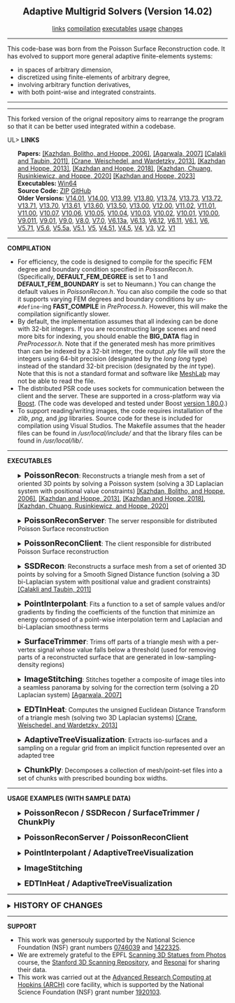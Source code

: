 <center><h2>Adaptive Multigrid Solvers (Version 14.02)</h2></center>
<center>
<a href="#LINKS">links</a>
<a href="#COMPILATION">compilation</a>
<a href="#EXECUTABLES">executables</a>
<a href="#USAGE">usage</a>
<a href="#CHANGES">changes</a>
</center>
<hr>
This code-base was born from the Poisson Surface Reconstruction code. It has evolved to support more general adaptive finite-elements systems:
<UL>
<LI> in spaces of arbitrary dimension,
<LI> discretized using finite-elements of arbitrary degree,
<LI> involving arbitrary function derivatives,
<LI> with both point-wise and integrated constraints.
</UL>
<hr>

<hr>
This forked version of the orignal repository aims to rearrange the program so that it can be better used integrated within a codebase.
<UL>
</UL>UL>
</hr>
<a name="LINKS"><b>LINKS</b></a><br>
<ul>
<b>Papers:</b>
<a href="https://www.cs.jhu.edu/~misha/MyPapers/SGP06.pdf">[Kazhdan, Bolitho, and Hoppe, 2006]</a>,
<a href="https://www.agarwala.org/efficient_gdc/">[Agarwala, 2007]</A>
<a href="https://mesh.brown.edu/ssd/paper.html">[Calakli and Taubin, 2011]</a>,
<A HREF="https://www.cs.cmu.edu/~kmcrane/Projects/HeatMethod/">[Crane, Weischedel, and Wardetzky, 2013]</a>,
<a href="https://www.cs.jhu.edu/~misha/MyPapers/ToG13.pdf">[Kazhdan and Hoppe, 2013]</a>,
<a href="https://www.cs.jhu.edu/~misha/MyPapers/CGF18.pdf">[Kazhdan and Hoppe, 2018]</a>,
<a href="https://www.cs.jhu.edu/~misha/MyPapers/SGP20.pdf">[Kazhdan, Chuang, Rusinkiewicz, and Hoppe, 2020]</a>
<a href="https://www.cs.jhu.edu/~misha/MyPapers/CGF23.pdf">[Kazhdan and Hoppe, 2023]</a>
<br>
<b>Executables: </b>
<a href="https://www.cs.jhu.edu/~misha/Code/PoissonRecon/Version14.02/AdaptiveSolvers.x64.zip">Win64</a><br>
<b>Source Code:</b>
<a href="https://www.cs.jhu.edu/~misha/Code/PoissonRecon/Version14.02/AdaptiveSolvers.zip">ZIP</a> <a href="https://github.com/mkazhdan/PoissonRecon">GitHub</a><br>
<b>Older Versions:</b>
<a href="https://www.cs.jhu.edu/~misha/Code/PoissonRecon/Version14.01/">V14.01</a>,
<a href="https://www.cs.jhu.edu/~misha/Code/PoissonRecon/Version14.00/">V14.00</a>,
<a href="https://www.cs.jhu.edu/~misha/Code/PoissonRecon/Version13.99/">V13.99</a>,
<a href="https://www.cs.jhu.edu/~misha/Code/PoissonRecon/Version13.80/">V13.80</a>,
<a href="https://www.cs.jhu.edu/~misha/Code/PoissonRecon/Version13.74/">V13.74</a>,
<a href="https://www.cs.jhu.edu/~misha/Code/PoissonRecon/Version13.73/">V13.73</a>,
<a href="https://www.cs.jhu.edu/~misha/Code/PoissonRecon/Version13.72/">V13.72</a>,
<a href="https://www.cs.jhu.edu/~misha/Code/PoissonRecon/Version13.71/">V13.71</a>,
<a href="https://www.cs.jhu.edu/~misha/Code/PoissonRecon/Version13.70/">V13.70</a>,
<a href="https://www.cs.jhu.edu/~misha/Code/PoissonRecon/Version13.61/">V13.61</a>,
<a href="https://www.cs.jhu.edu/~misha/Code/PoissonRecon/Version13.60/">V13.60</a>,
<a href="https://www.cs.jhu.edu/~misha/Code/PoissonRecon/Version13.50/">V13.50</a>,
<a href="https://www.cs.jhu.edu/~misha/Code/PoissonRecon/Version13.00/">V13.00</a>,
<a href="https://www.cs.jhu.edu/~misha/Code/PoissonRecon/Version12.00/">V12.00</a>,
<a href="https://www.cs.jhu.edu/~misha/Code/PoissonRecon/Version11.02/">V11.02</a>,
<a href="https://www.cs.jhu.edu/~misha/Code/PoissonRecon/Version11.01/">V11.01</a>,
<a href="https://www.cs.jhu.edu/~misha/Code/PoissonRecon/Version11.00/">V11.00</a>,
<a href="https://www.cs.jhu.edu/~misha/Code/PoissonRecon/Version10.07/">V10.07</a>,
<a href="https://www.cs.jhu.edu/~misha/Code/PoissonRecon/Version10.06/">V10.06</a>,
<a href="https://www.cs.jhu.edu/~misha/Code/PoissonRecon/Version10.05/">V10.05</a>,
<a href="https://www.cs.jhu.edu/~misha/Code/PoissonRecon/Version10.04/">V10.04</a>,
<a href="https://www.cs.jhu.edu/~misha/Code/PoissonRecon/Version10.03/">V10.03</a>,
<a href="https://www.cs.jhu.edu/~misha/Code/PoissonRecon/Version10.02/">V10.02</a>,
<a href="https://www.cs.jhu.edu/~misha/Code/PoissonRecon/Version10.01/">V10.01</a>,
<a href="https://www.cs.jhu.edu/~misha/Code/PoissonRecon/Version10.00/">V10.00</a>,
<a href="https://www.cs.jhu.edu/~misha/Code/PoissonRecon/Version9.011/">V9.011</a>,
<a href="https://www.cs.jhu.edu/~misha/Code/PoissonRecon/Version9.01/">V9.01</a>,
<a href="https://www.cs.jhu.edu/~misha/Code/PoissonRecon/Version9.0/">V9.0</a>,
<a href="https://www.cs.jhu.edu/~misha/Code/PoissonRecon/Version8.0/">V8.0</a>,
<a href="https://www.cs.jhu.edu/~misha/Code/PoissonRecon/Version7.0/">V7.0</a>,
<a href="https://www.cs.jhu.edu/~misha/Code/PoissonRecon/Version6.13a/">V6.13a</a>,
<a href="https://www.cs.jhu.edu/~misha/Code/PoissonRecon/Version6.13/">V6.13</a>,
<a href="https://www.cs.jhu.edu/~misha/Code/PoissonRecon/Version6.12/">V6.12</a>,
<a href="https://www.cs.jhu.edu/~misha/Code/PoissonRecon/Version6.11/">V6.11</a>,
<a href="https://www.cs.jhu.edu/~misha/Code/PoissonRecon/Version6.1/">V6.1</a>,
<a href="https://www.cs.jhu.edu/~misha/Code/PoissonRecon/Version6/">V6</a>,
<a href="https://www.cs.jhu.edu/~misha/Code/PoissonRecon/Version5.71/">V5.71</a>,
<a href="https://www.cs.jhu.edu/~misha/Code/PoissonRecon/Version5.6/">V5.6</a>,
<a href="https://www.cs.jhu.edu/~misha/Code/PoissonRecon/Version5.5a/">V5.5a</a>,
<a href="https://www.cs.jhu.edu/~misha/Code/PoissonRecon/Version5.1/">V5.1</a>,
<a href="https://www.cs.jhu.edu/~misha/Code/PoissonRecon/Version5/">V5</a>,
<a href="https://www.cs.jhu.edu/~misha/Code/PoissonRecon/Version4.51/">V4.51</a>,
<a href="https://www.cs.jhu.edu/~misha/Code/PoissonRecon/Version4.5/">V4.5</a>,
<a href="https://www.cs.jhu.edu/~misha/Code/PoissonRecon/Version4/">V4</a>,
<a href="https://www.cs.jhu.edu/~misha/Code/PoissonRecon/Version3/">V3</a>,
<a href="https://www.cs.jhu.edu/~misha/Code/PoissonRecon/Version2/">V2</a>,
<a href="https://www.cs.jhu.edu/~misha/Code/PoissonRecon/Version1/">V1</a>
</ul>

<hr>
<a name="COMPILATION"><b>COMPILATION</b></a><br>
<ul>
<LI> For efficiency, the code is designed to compile for the specific FEM degree and boundary condition specified in <I>PoissonRecon.h</I>. (Specifically, <B>DEFAULT_FEM_DEGREE</B> is set to 1 and <B>DEFAULT_FEM_BOUNDARY</B> is set to Neumann.) You can change the default values in <I>PoissonRecon.h</I>. You can also compile the code so that it supports varying FEM degrees and boundary conditions by un-<CODE>#define</CODE>-ing <B>FAST_COMPILE</B> in <I>PreProcess.h</I>. However, this will make the compilation significantly slower.
<LI> By default, the implementation assumes that all indexing can be done with 32-bit integers. If you are reconstructing large scenes and need more bits for indexing, you should enable the <B>BIG_DATA</B> flag in <I>PreProcessor.h</I>. Note that if the generated mesh has more primitives than can be indexed by a 32-bit integer, the output <i>.ply</i> file will store the integers using 64-bit precision (designated by the <i>long long</i> type) instead of the standard 32-bit precision (designated by the <i>int</i> type). Note that this is not a standard format and software like <A HREF="https://www.meshlab.net/">MeshLab</A> may not be able to read the file.
<LI> The distributed PSR code uses sockets for communication between the client and the server. These are supported in a cross-platform way via <A HREF="https://www.boost.org">Boost</A>. (The code was developed and tested under Boost <A HREF="https://www.boost.org/users/history/version_1_80_0.html">version 1.80.0</A>.)<br>
<LI> To support reading/writing images, the code requires installation of the <i>zlib</i>, <i>png</i>, and <i>jpg</i> libraries. Source code for these is included for compilation using Visual Studios. The Makefile assumes that the header files can be found in <i>/usr/local/include/</i> and that the library files can be found in <i>/usr/local/lib/</i>.
</UL>
</ul>
<hr>
<a name="EXECUTABLES"><b>EXECUTABLES</b></a><br>


<ul>
<dl>
<DETAILS>
<SUMMARY>
<font size="+1"><b>PoissonRecon</b></font>:
Reconstructs a triangle mesh from a set of oriented 3D points by solving a Poisson system (solving a 3D Laplacian system with positional value constraints) <a href="https://www.cs.jhu.edu/~misha/MyPapers/SGP06.pdf">[Kazhdan, Bolitho, and Hoppe, 2006]</a>,
<a href="https://www.cs.jhu.edu/~misha/MyPapers/ToG13.pdf">[Kazhdan and Hoppe, 2013]</a>,
<a href="https://www.cs.jhu.edu/~misha/MyPapers/CGF18.pdf">[Kazhdan and Hoppe, 2018]</a>,
<a href="https://www.cs.jhu.edu/~misha/MyPapers/SGP20.pdf">[Kazhdan, Chuang, Rusinkiewicz, and Hoppe, 2020]</a>
</SUMMARY>
<dt><b>--in</b> &lt;<i>input points</i>&gt;
</dt><dd> This string is the name of the file from which the point set will be read.<br>
If the file extension is <i>.ply</i>, the file should be in
<a href="https://www.cc.gatech.edu/projects/large_models/ply.html">PLY</a> format, giving the list of oriented
vertices with the x-, y-, and z-coordinates of the positions encoded by the properties <i>x</i>, <i>y</i>, and
<i>z</i> and the x-, y-, and z-coordinates of the normals encoded by the properties <i>nx</i>, <i>ny</i>, and
<i>nz</i> .<br>
If the file extension is <i>.bnpts</i>, the file should be a binary file, consisting of blocks of 6 32-bit
floats: x-, y-, and z-coordinates of the point's position, followed by the x-, y-, and z-coordinates
of the point's normal. (No information about the number of oriented point samples should be specified.)<br>
Otherwise, the file should be an ascii file with groups of 6,
white space delimited, numbers: x-, y-, and z-coordinates of the point's position, followed
by the x-, y- and z-coordinates of the point's normal. (No information about the number of oriented point samples should be specified.)<br> 
</dd>

<dt>[<b>--envelope</b> &lt;<i>constraint envelope</i>&gt;]
</dt><dd> This string is the name of the file from which the constraint envelope will be read.<br>
The file should be a water-tight triangle mesh in
<a href="https://www.cc.gatech.edu/projects/large_models/ply.html">PLY</a> format, oriented so that the normals are pointing
in the direction that should be outside of the reconstructed surface.<br>

</dd><dt>[<b>--out</b> &lt;<i>output triangle mesh</i>&gt;]
</dt><dd> This string is the name of the file to which the triangle mesh will be written. 
The file is written in <a href="https://www.cc.gatech.edu/projects/large_models/ply.html">PLY</a> format.

</dd><dt>[<b>--tree</b> &lt;<i>output octree and coefficients</i>&gt;]
</dt><dd> This string is the name of the file to which the the octree and solution coefficients are to be written.

</dd><dt>[<b>--grid</b> &lt;<i>output grid</i>&gt;]
</dt><dd> This string is the name of the file to which the sampled implicit function will be written.
The file is written out in binary, with the first 4 bytes corresponding to the (integer) sampling resolution, 2^<i>d</i>,
and the next 4 x 2^<i>d</i> x 2^<i>d</i> x ... bytes corresponding to the (single precision) floating point values
of the implicit function.

</dd><dt>[<b>--degree</b> &lt;<i>B-spline degree</i>&gt;]
</dt><dd> This integer specifies the degree of the B-spline that is to be used to define the finite elements system.
Larger degrees support higher order approximations, but come at the cost of denser system matrices (incurring a cost in both space and time).<br>
The default value for this parameter is 1.

</dd><dt>[<b>--bType</b> &lt;<i>boundary type</i>&gt;]
</dt><dd> This integer specifies the boundary type for the finite elements. Valid values are:
<ul>
<li> <b>1</b>: Free boundary constraints
</li><li> <b>2</b>: Dirichlet boundary constraints
</li><li> <b>3</b>: Neumann boundary constraints
</li></ul>
The default value for this parameter is 3 (Neumann).

</dd><dt>[<b>--depth</b> &lt;<i>reconstruction depth</i>&gt;]
</dt><dd> This integer is the maximum depth of the tree that will be used for surface reconstruction.
Running at depth <i>d</i> corresponds to solving on a grid whose resolution is no larger than
2^<i>d</i> x 2^<i>d</i> x ... Note that since the reconstructor adapts the octree to the
sampling density, the specified reconstruction depth is only an upper bound.<br>
The default value for this parameter is 8.

</dd><dt>[<b>--width</b> &lt;<i>finest cell width</i>&gt;]
</dt><dd> This floating point value specifies the target width of the finest level octree cells.<br>
This parameter is ignored if the <B>--depth</B> is also specified.

</dd><dt>[<b>--scale</b> &lt;<i>scale factor</i>&gt;]
</dt><dd> This floating point value specifies the ratio between the diameter of the cube used for reconstruction
and the diameter of the samples' bounding cube.<br>
The default value is 1.1.

</dd><dt>[<b>--samplesPerNode</b> &lt;<i>minimum number of samples</i>&gt;]
</dt><dd> This floating point value specifies the minimum number of sample points that should fall within an
octree node as the octree construction is adapted to sampling density. For noise-free samples, small values
in the range [1.0 - 5.0] can be used. For more noisy samples, larger values in the range [15.0 - 20.0] may
be needed to provide a smoother, noise-reduced, reconstruction.<br>
The default value is 1.5.

</dd><dt>[<b>--pointWeight</b> &lt;<i>interpolation weight</i>&gt;]
</dt><dd> This floating point value specifies the importance that interpolation of the point samples
is given in the formulation of the screened Poisson equation.<br>
The results of the original (unscreened) Poisson Reconstruction can be obtained by setting this value to 0.<br>
The default value for this parameter is twice the B-spline degree.

</dd><dt>[<b>--iters</b> &lt;<i>Gauss-Seidel iterations per level</i>&gt;]
</dt><dd> This integer value specifies the number of Gauss-Seidel relaxations to be performed at each level of the octree hierarchy.<br>
The default value for this parameter is 8.

</dd><dt>[<b>--density</b>]
</dt><dd> Enabling this flag tells the reconstructor to output the estimated depth values of the iso-surface vertices.

</dd><dt>[<b>--normals</b>]
</dt><dd> Enabling this flag tells the reconstructor to output vertex normals, computed from the gradients of the implicit function.

</dd><dt>[<b>--colors</b>]
</dt><dd> If the input points are in ASCII/binary format and contain color values, this flag lets the reconstruction code know that (1) each sample is represented by nine floating point values instead of the expected six, and that (2) color values should be output with the vertices of the reconstructed surface. (For input samples in the .ply format, the presence of color information, as well as any other additional per-sample data, is automatically determined from the file header.)

</dd><dt>[<b>--data</b> &lt;<i>pull factor</i>&gt;]
</dt><dd> If the input points have additional data (e.g. color) that is to be sampled at the output vertices, this floating point value specifies the relative importance
of finer data over lower data in performing the extrapolation.<BR>
The default value for this parameter is 32.

</dd><dt>[<b>--confidence</b> &lt;<i>normal confidence exponent</i>&gt;]
</dt><dd> This floating point value specifies the exponent to be applied to a point's confidence to adjust its weight. (A point's confidence is defined by the magnitude of its normal.)<BR>
The default value for this parameter is 0.

</dd><dt>[<b>--confidenceBias</b> &lt;<i>normal confidence bias exponent</i>&gt;]
</dt><dd> This floating point value specifies the exponent to be applied to a point's confidence to bias the resolution at which the sample contributes to the linear system. (Points with lower confidence are biased to contribute at coarser resolutions.)<BR>
The default value for this parameter is 0.

</dd><dt>[<b>--primalGrid</b>]
</dt><dd> Enabling this flag when outputing to a grid file has the reconstructor sample the implicit function at the corners of the grid, rather than the centers of the cells.

</dd><dt>[<b>--linearFit</b>]
</dt><dd> Enabling this flag has the reconstructor use linear interpolation to estimate the positions of iso-vertices.

</dd><dt>[<b>--polygonMesh</b>]
</dt><dd> Enabling this flag tells the reconstructor to output a polygon mesh (rather than triangulating the results of Marching Cubes).

</dd><dt>[<b>--tempDir</b> &lt;<i>temporary output directory</i>&gt;]
</dt><dd> This string is the name of the directory to which temporary files will be written.

</dd><dt>[<b>--threads</b> &lt;<i>number of processing threads</i>&gt;]
</dt><dd> This integer specifies the number of threads across which the algorithm should be parallelized.<br>
The default value for this parameter is equal to the numer of (virtual) processors on the executing  machine.

</dd><dt>[<b>--maxMemory</b> &lt;<i>maximum memory usage (in GB)</i>&gt;]
</dt><dd> If positive, this integer value specifies the peak memory utilization for running the reconstruction code (forcing the execution to terminate if the limit is exceeded).

</dd><dt>[<b>--performance</b>]
</dt><dd> Enabling this flag provides running time and peak memory usage at the end of the execution.

</dd><dt>[<b>--verbose</b>]
</dt><dd> Enabling this flag provides a more verbose description of the running times and memory usages of individual components of the surface reconstructor.

</dd>
</DETAILS>
</dl>
</ul>



<ul>
<dl>
<DETAILS>
<SUMMARY>
<font size="+1"><b>PoissonReconServer</b></font>:
The server responsible for distributed Poisson Surface reconstruction
<!--
<a href="https://www.cs.jhu.edu/~misha/MyPapers/SGP06.pdf">[Kazhdan, Bolitho, and Hoppe, 2006]</a>,
<a href="https://www.cs.jhu.edu/~misha/MyPapers/ToG13.pdf">[Kazhdan and Hoppe, 2013]</a>,
<a href="https://www.cs.jhu.edu/~misha/MyPapers/CGF18.pdf">[Kazhdan and Hoppe, 2018]</a>,
<a href="https://www.cs.jhu.edu/~misha/MyPapers/SGP20.pdf">[Kazhdan, Chuang, Rusinkiewicz, and Hoppe, 2020]</a>
-->
</SUMMARY>
<dt><b>--in</b> &lt;<i>input points</i>&gt;</dt>
<dd> This string is the name of the file from which the point set will be read.<br>
The file is assumed to be in <B>binary</B> <a href="https://www.cc.gatech.edu/projects/large_models/ply.html">PLY</a> format, giving the list of oriented
vertices with the x-, y-, and z-coordinates of the positions encoded by the properties <i>x</i>, <i>y</i>, and
<i>z</i> and the x-, y-, and z-coordinates of the normals encoded by the properties <i>nx</i>, <i>ny</i>, and
<i>nz</i>. (If additional properties, e.g. color, are provided per sample, these will be interpolated in the reconstruction.)<br>
</dd>

<dt><b>--tempDir</b> &lt;<i>networked temporary output directory</i>&gt;</dt>
<dd> This string is the name of the directory to which temporary files will be written.<br>
The specified (networked) path is assumed to accessible to the server and all clients.
</dd>

<dt><b>--out</b> &lt;<i>output polygon mesh</i>&gt;</dt>
<dd> This string is the name of the file to which the polygon mesh will be written.<BR>
The file is written in <a href="https://www.cc.gatech.edu/projects/large_models/ply.html">PLY</a> format.
</dd>

<dt><b>--count</b> &lt;<i>client count</i>&gt;</dt>
<dd> This integer values specifies the number of clients that will be connecting to the server to peform the partitioning.
</dd>

<dt>[<b>--port</b> &lt;<i>listening port</i>&gt;]</dt>
<dd> This optional integer specifies the port at which the server should listen for client requests.<BR>
If no port is specified, the server will ask the system to provide one.<BR>
Regardless of verbosity value, the server will print out the address and port to the command line.
</dd>

<dt>[<b>--depth</b> &lt;<i>reconstruction depth</i>&gt;=8]
</dt><dd> This integer is the maximum depth of the tree that will be used for surface reconstruction.
Running at depth <i>d</i> corresponds to solving on a grid whose resolution is no larger than
2^<i>d</i> x 2^<i>d</i> x ... Note that since the reconstructor adapts the octree to the
sampling density, the specified reconstruction depth is only an upper bound.<br>
</dd>

<dt>[<b>--pDepth</b> &lt;<i>partition/server depth</i>&gt;=5]
</dt><dd> This integer is the depth of the tree at which the server performs the reconstruction and is also the depth at which the partitioning of the points happens. Running at a partition/server depth <i>d</i> corresponds to having the server solve over a grid whose resolution is 2^<i>d</i> x 2^<i>d</i> x ... and partitions the point set into 2^<i>d</i> slabs.<BR>
</dd>

<dt>[<b>--width</b> &lt;<i>finest cell width</i>&gt;]
</dt><dd> This floating point value specifies the target width of the finest level octree cells.<br>
This parameter is ignored if the <B>--depth</B> flag is also specified.
</dd>

<dt>[<b>--degree</b> &lt;<i>B-spline degree</i>&gt;=1]
</dt><dd> This integer specifies the degree of the B-spline that is to be used to define the finite elements system.
Larger degrees support higher order approximations, but come at the cost of denser system matrices (incurring a cost in both space and time).<br>
This option is only available if the code is compiled without the <B>FAST_COMPILE</B> flag <code>#define</code>-ed.
</dd>

<dt>[<b>--bType</b> &lt;<i>boundary type</i>&gt;=3]
</dt><dd> This integer specifies the boundary type for the finite elements. Valid values are:
<ul>
<li> <b>1</b>: Free boundary constraints
</li><li> <b>2</b>: Dirichlet boundary constraints
</li><li> <b>3</b>: Neumann boundary constraints
</li></ul>
This option is only available if the code is compiled without the <B>FAST_COMPILE</B> flag <code>#define</code>-ed.
</dd>

<dt>[<b>--scale</b> &lt;<i>scale factor</i>&gt;=1.1]
</dt><dd> This floating point value specifies the ratio between the diameter of the cube used for reconstruction
and the diameter of the samples' bounding cube.<br>
</dd>

<dt>[<b>--samplesPerNode</b> &lt;<i>minimum number of samples</i>&gt;=1.5]
</dt><dd> This floating point value specifies the minimum number of sample points that should fall within an
octree node as the octree construction is adapted to sampling density. For noise-free samples, small values
in the range [1.0 - 5.0] can be used. For more noisy samples, larger values in the range [15.0 - 20.0] may
be needed to provide a smoother, noise-reduced, reconstruction.<br>
</dd>

<dt>[<b>--pointWeight</b> &lt;<i>interpolation weight</i>&gt;=2*&lt;<i>B-spline degree</i>&gt;]
</dt><dd> This floating point value specifies the importance that interpolation of the point samples
is given in the formulation of the screened Poisson equation.<br>
The results of the original (unscreened) Poisson Reconstruction can be obtained by setting this value to 0.<br>
</dd>

<dt>[<b>--iters</b> &lt;<i>Gauss-Seidel iterations per level</i>&gt;=8]
</dt><dd> This integer value specifies the number of Gauss-Seidel relaxations to be performed at each level of the octree hierarchy.<br>
</dd>

<dt>[<b>--density</b>]
</dt><dd> Enabling this flag tells the reconstructor to output the estimated depth values of the iso-surface vertices.
</dd>

<dt>[<b>--data</b> &lt;<i>pull factor</i>&gt;=32]
</dt><dd> If the input points have additional data (e.g. color) that is to be sampled at the output vertices, this floating point value specifies the relative importance
of finer data over lower data in performing the extrapolation.<BR>
</dd>

<dt>[<b>--confidence</b> &lt;<i>normal confidence exponent</i>&gt;=0]
</dt><dd> This floating point value specifies the exponent to be applied to a point's confidence to adjust its weight. (A point's confidence is defined by the magnitude of its normal.)<BR>
</dd>

<dt>[<b>--confidenceBias</b> &lt;<i>normal confidence bias exponent</i>&gt;=0]
</dt><dd> This floating point value specifies the exponent to be applied to a point's confidence to bias the resolution at which the sample contributes to the linear system. (Points with lower confidence are biased to contribute at coarser resolutions.)<BR>
</dd>

<dt>[<b>--verbose</b> &lt;<i>verbosity</i>&gt;=0]
</dt><dd> This integer value specifies the level of verbosity of output provided by the client and server, with "0" corresponding to no output and "4" giving the most.<BR>
</dd>

<dt>[<b>--linearFit</b>]
</dt><dd> Enabling this flag has the reconstructor use linear interpolation to estimate the positions of iso-vertices.
</dd>

<dt>[<b>--threads</b> &lt;<i>number of processing threads</i>&gt;={number of (virtual) processors on the executing machine}]
</dt><dd> This integer specifies the number of threads across which the algorithm should be parallelized.
</dd>

<dt>[<b>--maxMemory</b> &lt;<i>maximum memory usage (in GB)</i>&gt;]
</dt><dd> If positive, this integer value specifies the peak memory utilization for running the reconstruction code (forcing the execution to terminate if the limit is exceeded).<BR>
The default value for this parameter is 0.
</dd>

</dd><dt>[<b>--performance</b>]
</dt><dd> Enabling this flag provides running time and peak memory usage at the end of the execution.
</dd>

</dd><dt>[<b>--noFuse</b>]
</dt><dd> Enabling this flag keeps the server from fusing shared vertices across slabs. (The reconstructions from the different clients will still be merged into a single .ply file.)
</dd>

</DETAILS>
</dl>
</ul>

<ul>
<dl>
<DETAILS>
<SUMMARY>
<font size="+1"><b>PoissonReconClient</b></font>:
The client responsible for distributed Poisson Surface reconstruction
<!--
<a href="https://www.cs.jhu.edu/~misha/MyPapers/SGP06.pdf">[Kazhdan, Bolitho, and Hoppe, 2006]</a>,
<a href="https://www.cs.jhu.edu/~misha/MyPapers/ToG13.pdf">[Kazhdan and Hoppe, 2013]</a>,
<a href="https://www.cs.jhu.edu/~misha/MyPapers/CGF18.pdf">[Kazhdan and Hoppe, 2018]</a>,
<a href="https://www.cs.jhu.edu/~misha/MyPapers/SGP20.pdf">[Kazhdan, Chuang, Rusinkiewicz, and Hoppe, 2020]</a>
-->
</SUMMARY>
<dt><b>--port</b> &lt;<i>server port</i>&gt;</dt>
<dd> This integer specifies the port at which to connect to the server.
</dd>

<dt>[<b>--address</b> &lt;<i>server address</i>&gt;="127.0.0.1"]</dt>
<dd> This optional string specifies the IPv4 address of the server.<br>
</dd>

<dt>[<b>--multi</b> &lt;<i>sub-client multiplicity</i>&gt;=1]</dt>
<dd> This optional integer specifies the number of sub-clients the client should be running serially.
</dd>

<dt>[<b>--threads</b> &lt;<i>number of processing threads</i>&gt;={number of (virtual) processors on the executing machine}]
</dt><dd> This integer specifies the number of threads across which the algorithm should be parallelized.<br>
The default value for this parameter is equal to the numer of (virtual) processors on the executing  machine.
</dd>

<dt>[<b>--maxMemory</b> &lt;<i>maximum memory usage (in GB)</i>&gt;=0]
</dt><dd> If positive, this integer value specifies the peak memory utilization for running the reconstruction code (forcing the execution to terminate if the limit is exceeded).
</dd>

</dd><dt>[<b>--pause</b>]
</dt><dd> Enabling this flag has the client wait for the user to enter [ENTER] before closing the process. (Useful if the client is opened in a temporary window, you are running the client with verbose output, and want to see the output.)
</dd>

</DETAILS>
</dl>
</ul>




<ul>
<dl>
<DETAILS>
<SUMMARY>
<font size="+1"><b>SSDRecon</b></font>:
Reconstructs a surface mesh from a set of oriented 3D points by solving for a Smooth Signed Distance function (solving a 3D bi-Laplacian system with positional value and gradient constraints) <a href="https://mesh.brown.edu/ssd/paper.html">[Calakli and Taubin, 2011]</a>
</SUMMARY>
<dt><b>--in</b> &lt;<i>input points</i>&gt;
</dt><dd> This string is the name of the file from which the point set will be read.<br>
If the file extension is <i>.ply</i>, the file should be in
<a href="https://www.cc.gatech.edu/projects/large_models/ply.html">PLY</a> format, giving the list of oriented
vertices with the x-, y-, and z-coordinates of the positions encoded by the properties <i>x</i>, <i>y</i>, and
<i>z</i> and the x-, y-, and z-coordinates of the normals encoded by the properties <i>nx</i>, <i>ny</i>, and
<i>nz</i> .<br>
If the file extension is <i>.bnpts</i>, the file should be a binary file, consisting of blocks of 6 32-bit
floats: x-, y-, and z-coordinates of the point's position, followed by the x-, y-, and z-coordinates
of the point's normal. (No information about the number of oriented point samples should be specified.)<br>
Otherwise, the file should be an ascii file with groups of 6,
white space delimited, numbers: x-, y-, and z-coordinates of the point's position, followed
by the x-, y- and z-coordinates of the point's normal. (No information about the number of oriented point samples should be specified.)<br> 

</dd><dt>[<b>--out</b> &lt;<i>output triangle mesh</i>&gt;]
</dt><dd> This string is the name of the file to which the triangle mesh will be written. 
The file is written in <a href="https://www.cc.gatech.edu/projects/large_models/ply.html">PLY</a> format.

</dd><dt>[<b>--tree</b> &lt;<i>output octree and coefficients</i>&gt;]
</dt><dd> This string is the name of the file to which the the octree and solution coefficients are to be written.

</dd><dt>[<b>--grid</b> &lt;<i>output grid</i>&gt;]
</dt><dd> This string is the name of the file to which the sampled implicit function will be written.
The file is wrtten out in binary, with the first 4 bytes corresponding to the (integer) sampling resolution, 2^<i>d</i>,
and the next 4 x 2^<i>d</i> x 2^<i>d</i> x ... bytes corresponding to the (single precision) floating point values
of the implicit function.

</dd><dt>[<b>--degree</b> &lt;<i>B-spline degree</i>&gt;]
</dt><dd> This integer specifies the degree of the B-spline that is to be used to define the finite elements system.
Larger degrees support higher order approximations, but come at the cost of denser system matrices (incurring a cost in both space and time).<br>
The default value for this parameter is 2.

</dd><dt>[<b>--depth</b> &lt;<i>reconstruction depth</i>&gt;]
</dt><dd> This integer is the maximum depth of the tree that will be used for surface reconstruction.
Running at depth <i>d</i> corresponds to solving on a grid whose resolution is no larger than
2^<i>d</i> x 2^<i>d</i> x ... Note that since the reconstructor adapts the octree to the
sampling density, the specified reconstruction depth is only an upper bound.<br>
The default value for this parameter is 8.

</dd><dt>[<b>--width</b> &lt;<i>finest cell width</i>&gt;]
</dt><dd> This floating point value specifies the target width of the finest level octree cells.<br>
This parameter is ignored if the <B>--depth</B> flag is also specified.

</dd><dt>[<b>--scale</b> &lt;<i>scale factor</i>&gt;]
</dt><dd> This floating point value specifies the ratio between the diameter of the cube used for reconstruction
and the diameter of the samples' bounding cube.<br>
The default value is 1.1.

</dd><dt>[<b>--samplesPerNode</b> &lt;<i>minimum number of samples</i>&gt;]
</dt><dd> This floating point value specifies the minimum number of sample points that should fall within an
octree node as the octree construction is adapted to sampling density. For noise-free samples, small values
in the range [1.0 - 5.0] can be used. For more noisy samples, larger values in the range [15.0 - 20.0] may
be needed to provide a smoother, noise-reduced, reconstruction.<br>
The default value is 1.0.

</dd><dt>[<b>--valueWeight</b> &lt;<i>zero-crossing interpolation weight</i>&gt;]
</dt><dd> This floating point value specifies the importance that interpolation of the point samples
is given in the formulation of the screened Smoothed Signed Distance Reconstruction.<br>
The default value for this parameter is 1.

</dd><dt>[<b>--gradientWeight</b> &lt;<i>normal interpolation weight</i>&gt;]
</dt><dd> This floating point value specifies the importance that interpolation of the points' normals
is given in the formulation of the screened Smoothed Signed Distance Reconstruction.<br>
The default value for this parameter is 1.

</dd><dt>[<b>--biLapWeight</b> &lt;<i>bi-Laplacian weight weight</i>&gt;]
</dt><dd> This floating point value specifies the importance that the bi-Laplacian regularization
is given in the formulation of the screened Smoothed Signed Distance Reconstruction.<br>
The default value for this parameter is 1.

</dd><dt>[<b>--iters</b> &lt;<i>GS iters</i>&gt;]
</dt><dd> This integer value specifies the number of Gauss-Seidel relaxations to be performed at each level of the hiearchy.<br>
The default value for this parameter is 8.

</dd><dt>[<b>--density</b>]
</dt><dd> Enabling this flag tells the reconstructor to output the estimated depth values of the iso-surface vertices.

</dd><dt>[<b>--normals</b>]
</dt><dd> Enabling this flag tells the reconstructor to output vertex normals, computed from the gradients of the implicit function.

</dd><dt>[<b>--colors</b>]
</dt><dd> If the input points are in ASCII/binary format and contain color values, this flag lets the reconstruction code know that (1) each sample is represented by nine floating point values instead of the expected six, and that (2) color values should be output with the vertices of the reconstructed surface. (For input samples in the .ply format, the presence of color information, as well as any other additional per-sample data, is automatically determined from the file header.)

</dd><dt>[<b>--data</b> &lt;<i>pull factor</i>&gt;]
</dt><dd> If the input points have additional data (e.g. color) that is to be sampled at the output vertices, this floating point value specifies the relative importance
of finer data over lower data in performing the extrapolation.<BR>
The default value for this parameter is 32.

</dd><dt>[<b>--confidence</b> &lt;<i>normal confidence exponent</i>&gt;]
</dt><dd> This floating point value specifies the exponent to be applied to a point's confidence to adjust its weight. (A point's confidence is defined by the magnitude of its normal.)<BR>
The default value for this parameter is 0.

</dd><dt>[<b>--confidenceBias</b> &lt;<i>normal confidence bias exponent</i>&gt;]
</dt><dd> This floating point value specifies the exponent to be applied to a point's confidence to bias the resolution at which the sample contributes to the linear system. (Points with lower confidence are biased to contribute at coarser resolutions.)<BR>
The default value for this parameter is 0.

</dd><dt>[<b>--primalGrid</b>]
</dt><dd> Enabling this flag when outputing to a grid file has the reconstructor sample the implicit function at the corners of the grid, rather than the centers of the cells.

</dd><dt>[<b>--nonLinearFit</b>]
</dt><dd> Enabling this flag has the reconstructor use quadratic interpolation to estimate the positions of iso-vertices.

</dd><dt>[<b>--polygonMesh</b>]
</dt><dd> Enabling this flag tells the reconstructor to output a polygon mesh (rather than triangulating the results of Marching Cubes).

</dd><dt>[<b>--tempDir</b> &lt;<i>temporary output directory</i>&gt;]
</dt><dd> This string is the name of the directory to which temporary files will be written.

</dd><dt>[<b>--threads</b> &lt;<i>number of processing threads</i>&gt;]
</dt><dd> This integer specifies the number of threads across which the algorithm should be parallelized.<br>
The default value for this parameter is equal to the numer of (virtual) processors on the executing  machine.

</dd><dt>[<b>--maxMemory</b> &lt;<i>maximum memory usage (in GB)</i>&gt;]
</dt><dd> If positive, this integer value specifies the peak memory utilization for running the reconstruction code (forcing the execution to terminate if the limit is exceeded).

</dd><dt>[<b>--performance</b>]
</dt><dd> Enabling this flag provides running time and peak memory usage at the end of the execution.

</dd><dt>[<b>--verbose</b>]
</dt><dd> Enabling this flag provides a more verbose description of the running times and memory usages of
individual components of the surface reconstructor.

</dd>
</DETAILS>
</dl>
</ul>


<ul>
<dl>
<DETAILS>
<SUMMARY>
<font size="+1"><b>PointInterpolant</b></font>:
Fits a function to a set of sample values and/or gradients by finding the coefficients of the function that minimize an energy composed of a point-wise interpolation term and Laplacian and bi-Laplacian smoothness terms
</SUMMARY>

<dt><b>--inValues</b> &lt;<i>input sample positions and values</i>&gt;</dt>
<dd> This string is the name of the file from which the positions and values will be read.<br>
The file should be an ascii file with groups of <I>Dim</I>+1, white space delimited, numbers: the coordinates of the point's position,
followed by the value at that point.<br>
No information about the number of samples should be specified.</dd>

<dt><b>--inGradients</b> &lt;<i>input sample positions and gradients</i>&gt;</dt>
<dd> This string is the name of the file from which the positions and gradients will be read.<br>
The file should be an ascii file with groups of 2*<I>Dim</I>, white space delimited, numbers: the coordinates of the point's position,
followed by the gradient at that point).<br>
No information about the number of samples should be specified.</dd>

<dt>[<b>--dim</b> &lt;<i>dimension of the samples</i>&gt;]</dt>
<dd> This integerl value is the dimension of the samples.<BR>
The default value is 2.<br></dd>

<dt>[<b>--tree</b> &lt;<i>output octree and coefficients</i>&gt;]</dt>
<dd> This string is the name of the file to which the the octree and function coefficients are to be written.</dd>

<dt>[<b>--grid</b> &lt;<i>output grid</i>&gt;]</dt>
<dd> This string is the name of the file to which the sampled implicit function will be written.
The file is wrtten out in binary, with the first 4 bytes corresponding to the (integer) sampling resolution, 2^<i>d</i>,
and the next 4 x 2^<i>d</i> x 2^<i>d</i> x ... bytes corresponding to the (single precision) floating point values
of the implicit function.</dd>

<dt>[<b>--degree</b> &lt;<i>B-spline degree</i>&gt;]</dt>
<dd> This integer specifies the degree of the B-spline that is to be used to define the finite elements system.
Larger degrees support higher order approximations, but come at the cost of denser system matrices (incurring a cost in both space and time).<br>
The default value for this parameter is 2.</dt>

<dt>[<b>--bType</b> &lt;<i>boundary type</i>&gt;]</dt>
<dd> This integer specifies the boundary type for the finite elements. Valid values are:
<ul>
<li> <b>1</b>: Free boundary constraints</li>
<li> <b>2</b>: Dirichlet boundary constraints</li>
<li> <b>3</b>: Neumann boundary constraints</li>
</ul>
The default value for this parameter is 1 (free).

<dt>[<b>--depth</b> &lt;<i>reconstruction depth</i>&gt;]</dt>
<dd> This integer is the maximum depth of the tree that will be used for surface reconstruction.
Running at depth <i>d</i> corresponds to solving on a grid whose resolution is no larger than
2^<i>d</i> x 2^<i>d</i> x ... Note that since the reconstructor adapts the octree to the
sampling density, the specified reconstruction depth is only an upper bound.<br>
The default value for this parameter is 8.</dd>

<dt>[<b>--width</b> &lt;<i>finest cell width</i>&gt;]</dt>
<dd> This floating point value specifies the target width of the finest level octree cells.<br>
This parameter is ignored if the <B>--depth</B> is also specified.</dd>

<dt>[<b>--scale</b> &lt;<i>scale factor</i>&gt;]</dt>
<dd> This floating point value specifies the ratio between the diameter of the cube used for reconstruction
and the diameter of the samples' bounding cube.<br>
The default value is 1.1.</dd>

<dt>[<b>--valueWeight</b> &lt;<i>value interpolation weight</i>&gt;]</dt>
<dd> This floating point value specifies the importance that interpolation of the samples' values
is given in the fitting of the function.<br>
The default value for this parameter is 1000.</dd>

<dt>[<b>--gradientWeight</b> &lt;<i>gradient interpolation weight</i>&gt;]</dt>
<dd> This floating point value specifies the importance that interpolation of the samples' gradients
is given in the fitting of the function.<br>
The default value for this parameter is 1.<BR>
This value is ignored unless gradient interpolation is specified.</dd>

<dt>[<b>--lapWeight</b> &lt;<i>Laplacian weight</i>&gt;]</dt>
<dd> This floating point value specifies the importance that Laplacian regularization
is given in the fitting of the function.<br>
The default value for this parameter is 0.</dd>

<dt>[<b>--biLapWeight</b> &lt;<i>bi-Laplacian weight</i>&gt;]</dt>
<dd> This floating point value specifies the importance that bi-Laplacian regularization
is given in the fitting of the function.<br>
The default value for this parameter is 1.</dd>

<dt>[<b>--iters</b> &lt;<i>GS iters</i>&gt;]</dt>
<dd> This integer value specifies the number of Gauss-Seidel relaxations to be performed at each level of the hiearchy.<br>
The default value for this parameter is 8.</dd>

<dt>[<b>--performance</b>]</dt>
<dd> Enabling this flag provides running time and peak memory usage at the end of the execution.</dd>

<dt>[<b>--verbose</b>]</dt>
<dd> Enabling this flag provides a more verbose description of the running times and memory usages of
individual components of the surface reconstructor.</dd>

</DETAILS>
</dl>
</ul>


<ul>
<dl>
<DETAILS>
<SUMMARY>
<font size="+1"><b>SurfaceTrimmer</b></font>:
Trims off parts of a triangle mesh with a per-vertex signal whose value falls below a threshold (used for removing parts of a reconstructed surface that are generated in low-sampling-density regions)
</SUMMARY>
<dt><b>--in</b> &lt;<i>input triangle mesh</i>&gt;
</dt><dd> This string is the name of the file from which the triangle mesh will be read. 
The file is read in <a href="https://www.cc.gatech.edu/projects/large_models/ply.html">PLY</a> format and it is assumed that the vertices have a <i>value</i> field which stores the signal's value. (When run with <b>--density</b> flag, the reconstructor will output this field with the mesh vertices.)

</dd><dt><b>--trim</b> &lt;<i>trimming value</i>&gt;
</dt><dd> This floating point values specifies the value for mesh trimming. The subset of the mesh with signal value less than the trim value is discarded.

</dd><dt>[<b>--out</b> &lt;<i>output triangle mesh</i>&gt;]
</dt><dd> This string is the name of the file to which the triangle mesh will be written. 
The file is written in <a href="https://www.cc.gatech.edu/projects/large_models/ply.html">PLY</a> format.

</dd><dt>[<b>--smooth</b> &lt;<i>smoothing iterations</i>&gt;]
</dt><dd> This integer values the number of umbrella smoothing operations to perform on the signal before trimming.<br>
The default value is 5.

</dd><dt>[<b>--aRatio</b> &lt;<i>island area ratio</i>&gt;]
</dt><dd> This floating point value specifies the area ratio that defines a disconnected component as an "island". Connected components whose area, relative to the total area of the mesh, are smaller than this value will be merged into the output surface to close small holes.<br>
The default value 0.001.

</dd><dt>[<b>--polygonMesh</b>]
</dt><dd> Enabling this flag tells the trimmer to output a polygon mesh (rather than triangulating the trimming results).

</dd><dt>[<b>--removeIslands</b>]
</dt><dd> Enabling this flag tells the trimmer to discard small disconnected components of surface.

</dd><dt>[<b>--verbose</b>]
</dt><dd> Enabling this flag provides a more verbose description of the running times and memory usages of individual components of the surface reconstructor.

</dd>
</DETAILS>
</dl>
</ul>


<ul>
<dl>
<DETAILS>
<SUMMARY>
<font size="+1"><b>ImageStitching</b></font>:
Stitches together a composite of image tiles into a seamless panorama by solving for the correction term (solving a 2D Laplacian system) <a href="https://www.agarwala.org/efficient_gdc/">[Agarwala, 2007]</A>
</SUMMARY>
<dt><b>--in</b> &lt;<i>input composite image</i>&gt; &lt;<i>input label image</i>&gt;
</dt><dd> This pair of strings give the name of the composite image file and the associated label file.<BR>
All pixels in the composite that come from the same source should be assigned the same color in the label file.<BR>
PNG and JPG files are supported (though only PNG should be used for the label file as it is lossless).

</dd><dt>[<b>--out</b> &lt;<i>output image</i>&gt;]
</dt><dd> This string is the name of the file to which the stitched image will be written.<BR>
PNG and JPG files are supported.

</dd><dt>[<b>--degree</b> &lt;<i>B-spline degree</i>&gt;]
</dt><dd> This integer specifies the degree of the B-spline that is to be used to define the finite elements system.
Larger degrees support higher order approximations, but come at the cost of denser system matrices (incurring a cost in both space and time).<br>
The default value for this parameter is 1.<BR>

</dd><dt>[<b>--wScl</b> &lt;<i>successive under-relaxation scale</i>&gt;]
</dt><dd> This floating point value specifies the scale for the adapted successive under-relaxation used to remove ringing.<br>
The default value 0.125.

</dd><dt>[<b>--wExp</b> &lt;<i>successive under-relaxation exponent</i>&gt;]
</dt><dd> This floating point value specifies the exponent for the adapted successive under-relaxation used to remove ringing.<br>
The default value 6.

</dd><dt>[<b>--iters</b> &lt;<i>GS iters</i>&gt;]
</dt><dd> This integer value specifies the number of Gauss-Seidel relaxations to be performed at each level of the hiearchy.<br>
The default value for this parameter is 8.

</dd><dt>[<b>--threads</b> &lt;<i>number of processing threads</i>&gt;]
</dt><dd> This integer specifies the number of threads across which the algorithm should be parallelized.<br>
The default value for this parameter is equal to the numer of (virtual) processors on the executing  machine.

</dd><dt>[<b>--maxMemory</b> &lt;<i>maximum memory usage (in GB)</i>&gt;]
</dt><dd> If positive, this integer value specifies the peak memory utilization for running the code (forcing the execution to terminate if the limit is exceeded).

</dd><dt>[<b>--performance</b>]
</dt><dd> Enabling this flag provides running time and peak memory usage at the end of the execution.

</dd><dt>[<b>--verbose</b>]
</dt><dd> Enabling this flag provides a more verbose description of the running times and memory usages of
individual components of the image stitcher.

</dd>
</DETAILS>
</dl>
</ul>


<ul>
<dl>
<DETAILS>
<SUMMARY>
<font size="+1"><b>EDTInHeat</b></font>:
Computes the unsigned Euclidean Distance Transform of a triangle mesh (solving two 3D Laplacian systems) <A HREF="https://www.cs.cmu.edu/~kmcrane/Projects/HeatMethod/">[Crane, Weischedel, and Wardetzky, 2013]</A>
</SUMMARY>
<dt><b>--in</b> &lt;<i>input mesh</i>&gt;
</dt><dd> This string is the name of the file from which the triangle mesh will be read. 
The file is assumed to be in <a href="https://www.cc.gatech.edu/projects/large_models/ply.html">PLY</a> format.

</dd><dt>[<b>--out</b> &lt;<i>output octree and coefficients</i>&gt;]
</dt><dd> This string is the name of the file to which the the octree and solution coefficients are to be written.

</dd><dt>[<b>--degree</b> &lt;<i>B-spline degree</i>&gt;]
</dt><dd> This integer specifies the degree of the B-spline that is to be used to define the finite elements system.
Larger degrees support higher order approximations, but come at the cost of denser system matrices (incurring a cost in both space and time).<br>
The default value for this parameter is 1.

</dd><dt>[<b>--depth</b> &lt;<i>edt depth</i>&gt;]
</dt><dd> This integer is the maximum depth of the tree that will be used for computing the Euclidean Distance Transform.
Running at depth <i>d</i> corresponds to solving on a grid whose resolution is no larger than
2^<i>d</i> x 2^<i>d</i> x ...<br>
The default value for this parameter is 8.

</dd><dt>[<b>--scale</b> &lt;<i>scale factor</i>&gt;]
</dt><dd> This floating point value specifies the ratio between the diameter of the cube used for computing the EDT
and the diameter of the mesh's bounding cube.<br>
The default value is 2.

</dd><dt>[<b>--diffusion</b> &lt;<i>diffusion time</i>&gt;]
</dt><dd> This floating point value specifies the time-scale for the initial heat diffusion.<BR>
The default value is 0.0005.

</dd><dt>[<b>--valueWeight</b> &lt;<i>zero-crossing interpolation weight</i>&gt;]
</dt><dd> This floating point value specifies the importance that the EDT evaluate to zero at points on the input mesh is given.<br>
The default value for this parameter is 0.01.

</dd><dt>[<b>--wScl</b> &lt;<i>successive under-relaxation scale</i>&gt;]
</dt><dd> This floating point value specifies the scale for the adapted successive under-relaxation used to remove ringing.<br>
The default value 0.125.

</dd><dt>[<b>--wExp</b> &lt;<i>successive under-relaxation exponent</i>&gt;]
</dt><dd> This floating point value specifies the exponent for the adapted successive under-relaxation used to remove ringing.<br>
The default value 6.

</dd><dt>[<b>--iters</b> &lt;<i>GS iters</i>&gt;]
</dt><dd> This integer value specifies the number of Gauss-Seidel relaxations to be performed at each level of the hiearchy.<br>
The default value for this parameter is 8.

</dd><dt>[<b>--threads</b> &lt;<i>number of processing threads</i>&gt;]
</dt><dd> This integer specifies the number of threads across which the algorithm should be parallelized.<br>
The default value for this parameter is equal to the numer of (virtual) processors on the executing  machine.

</dd><dt>[<b>--maxMemory</b> &lt;<i>maximum memory usage (in GB)</i>&gt;]
</dt><dd> If positive, this integer value specifies the peak memory utilization for running the code (forcing the execution to terminate if the limit is exceeded).

</dd><dt>[<b>--performance</b>]
</dt><dd> Enabling this flag provides running time and peak memory usage at the end of the execution.

</dd><dt>[<b>--verbose</b>]
</dt><dd> Enabling this flag provides a more verbose description of the running times and memory usages of individual components of the EDT computation.

</dd>
</DETAILS>
</dl>
</ul>


<ul>
<dl>
<DETAILS>
<SUMMARY>
<font size="+1"><b>AdaptiveTreeVisualization</b></font>:
Extracts iso-surfaces and a sampling on a regular grid from an implicit function represented over an adapted tree
</SUMMARY>
<dt><b>--in</b> &lt;<i>input tree and coefficients</i>&gt;
</dt><dd> This string is the name of the file from which the tree and implicit functions coefficients are to be read.</dd>

<dt>[<b>--samples</b> &lt;<i>input sample positions</i>&gt;]</dt>
<dd> This string is the name of the file from which sampling positions are to be read.<BR>
The file should be an ascii file with groups of <I>Dim</I> white space delimited, numbers giving the coordinates of the sampling  points' position.<br>
No information about the number of samples should be specified.</dd>
</dd>

<dt>[<b>--grid</b> &lt;<i>output value grid</i>&gt;]
</dt><dd> This string is the name of the file to which the sampling of the implicit along a regular grid will be written.<BR>
The file is written out in binary, with the first 4 bytes corresponding to the (integer) sampling resolution, <i>R</i>,
and the next 4 x <I>R</I>^<i>D</i> bytes corresponding to the (single precision) floating point values of the implicit function. (Here, <i>D</I> is the dimension.)

</dd><dt>[<b>--primalGrid</b>]
</dt><dd> Enabling this flag when outputing a grid file samples the implicit function at the corners of the grid, rather than the centers of the cells.


</dd><dt>[<b>--mesh</b> &lt;<i>output triangle mesh</i>&gt;]
</dt><dd> This string is the name of the file to which the triangle mesh will be written. 
The file is written in <a href="https://www.cc.gatech.edu/projects/large_models/ply.html">PLY</a> format.<BR>
This is only supported for dimension 3.

</dd><dt>[<b>--iso</b> &lt;<i>iso-value for mesh extraction</i>&gt;]
</dt><dd> This floating point value specifies the iso-value at which the implicit surface is to be extracted.<br>
The default value is 0.

</dd><dt>[<b>--nonLinearFit</b>]
</dt><dd> Enabling this flag has the reconstructor use quadratic interpolation to estimate the positions of iso-vertices.

</dd><dt>[<b>--polygonMesh</b>]
</dt><dd> Enabling this flag tells the reconstructor to output a polygon mesh (rather than triangulating the results of Marching Cubes).

</dd><dt>[<b>--flip</b>]
</dt><dd> Enabling this flag flips the orientations of the output triangles.

</dd><dt>[<b>--threads</b> &lt;<i>number of processing threads</i>&gt;]
</dt><dd> This integer specifies the number of threads across which the algorithm should be parallelized.<br>
The default value for this parameter is equal to the numer of (virtual) processors on the executing  machine.

</dd><dt>[<b>--verbose</b>]
</dt><dd> Enabling this flag provides a more verbose description of the running times and memory usages of
individual components of the visualizer.

</dd>
</DETAILS>
</dl>
</ul>

<ul>
<dl>
<DETAILS>
<SUMMARY>
<font size="+1"><b>ChunkPly</b></font>:
Decomposes a collection of mesh/point-set files into a set of chunks with prescribed bounding box widths.
</SUMMARY>
<dt><b>--in</b> &lt;<i>input geometry file count, geometry file #1, geometry file #2, ...</i>&gt;
</dt><dd> These white-space separated strings give the number of geometry files (containing representing either a point cloud in 3D or a mesh) and the names of the individual files.

</dd><dt>[<b>--out</b> &lt;<i>output ply file name/header</i>&gt;]
</dt><dd> This string is the name of the file/header to which the chunks should be written. If the width of the chunk is <I>W</I>, the file containing the geometry inside the cube [<I>W</I>&middot;<i>i</I>,<i>W</i>&middot;(<i>i+1</i>)</I>]&times;[<I>W</I>&middot;<i>j</I>,<i>W</i>&middot;(<i>j+1</i>)</I>]&times;[<I>W</I>&middot;<i>k</I>,<i>W</i>&middot;(<i>k+1</i>)</I>]</I> will be named <I>&lt;output header&gt;.i.j.k.ply</i>.

</dd><dt>[<b>--width &lt;<i>chunk width</i>&gt;</b>]
</dt><dd> This floating point value specifies the width of the cubes used for chunking.<BR>
The default value for this parameter is <i>-1</i>, indicating that the input should be written to a single ouput. (In this case the value of the <i>--out</i> parameter is the name of the single file to which the output is written.

</dd><dt>[<b>--radius &lt;<i>padding radius</i>&gt;</b>]
</dt><dd> This floating point value specifies the size of the padding region used, as a fraction of the total width of the cube.<BR>
The default value for this parameter is <i>0</i>, indicating that no padding should be used.

</dd><dt>[<b>--noNormals</b>]
</dt><dd> Enabling this flag lets the chunking code know that, in the case that the input is a point cloud in raw ASCII/binary format, the points do not have normals associated with them..

</dd><dt>[<b>--colors</b>]
</dt><dd> Enabling this flag lets the chunking code know that, in the case that the input is a point cloud in raw ASCII/binary format, the points have color associatd with them.

</dd><dt>[<b>--values</b>]
</dt><dd> Enabling this flag lets the chunking code know that, in the case that the input is a point cloud in raw ASCII/binary format, the points have scalar values associated with them.

</dd><dt>[<b>--verbose</b>]
</dt><dd> Enabling this flag provides a more verbose description of the running times and memory usages of
individual components of the visualizer.

</dd>
</DETAILS>
</dl>
</ul>

<hr>
<a name="USAGE"><b>USAGE EXAMPLES (WITH SAMPLE DATA)</b></a><br>

<ul>
<dl>
<DETAILS>
<SUMMARY>
<font size="+1"><b>PoissonRecon / SSDRecon / SurfaceTrimmer / ChunkPly</b></font>
</SUMMARY>
For testing purposes, four point sets are provided:
<ol>

<li> <a href="https://www.cs.jhu.edu/~misha/Code/PoissonRecon/horse.npts"><b>Horse</b></a>:
A set of 100,000 oriented point samples (represented in ASCII format) was obtained by sampling a virtual horse model with a sampling density proportional to curvature, giving a set of non-uniformly distributed points.<br>
The surface of the model can be reconstructed by calling the either Poisson surface reconstructor:
<blockquote><code>% PoissonRecon --in horse.npts --out horse.ply --depth 10</code></blockquote>
or the SSD surface reconstructor
<blockquote><code>% SSDRecon --in horse.npts --out horse.ply --depth 10</code></blockquote>
</li>

<li> <a href="https://www.cs.jhu.edu/~misha/Code/PoissonRecon/bunny.points.ply"><b>Bunny</b></a>:
A set of 362,271 oriented point samples (represented in PLY format) was obtained by merging the data from the original Stanford Bunny
<a href="ftp://graphics.stanford.edu/pub/3Dscanrep/bunny.tar.gz">range scans</a>. The orientation of the sample points was estimated
using the connectivity information within individual range scans.<br>
The original (unscreened) Poisson reconstruction can be obtained by setting the point interpolation weight to zero:
<blockquote><code>% PoissonRecon --in bunny.points.ply --out bunny.ply --depth 10 --pointWeight 0</code></blockquote>
By default, the Poisson surface reconstructor uses degree-2 B-splines. A more efficient reconstruction can be obtained using degree-1 B-splines:
<blockquote><code>% PoissonRecon --in bunny.points.ply --out bunny.ply --depth 10 --pointWeight 0 --degree 1</code></blockquote>
(The SSD reconstructor requires B-splines of degree at least 2 since second derivatives are required to formulate the bi-Laplacian energy.)
</li>

<li> <a href="https://www.cs.jhu.edu/~misha/Code/PoissonRecon/eagle.points.ply"><b>Eagle</b></a>:
A set of 796,825 oriented point samples with color (represented in PLY format) was obtained in the EPFL <a href="https://lgg.epfl.ch/statues.php">Scanning 3D Statues from Photos</a> course.<br>
A reconstruction of the eagle can be obtained by calling:
<blockquote><code>% PoissonRecon --in eagle.points.ply --out eagle.pr.ply --depth 10</code></blockquote>
(with the RGBA color properties automatically detected from the .ply header).<BR>
A reconstruction of the eagle that does not close up the holes can be obtained by first calling:
<blockquote><code>% SSDRecon --in eagle.points.ply --out eagle.ssd.ply --depth 10 --density</code></blockquote>
using the <b>--density</b> flag to indicate that density estimates should be output with the vertices of the mesh, and then calling:
<blockquote><code>% SurfaceTrimmer --in eagle.ssd.ply --out eagle.ssd.trimmed.ply --trim 7</code></blockquote>
to remove all subsets of the surface where the sampling density corresponds to a depth smaller than 7.<BR>
This reconstruction can be chunked into cubes of size 4&times;4&times;4 by calling:
<blockquote><code>% ChunkPly --in 1 eagle.ssd.trimmed.ply --out eagle.ssd.trimmed.chnks --width 4</code></blockquote>
which partitions the reconstruction into 11 pieces.

<li> <a href="https://www.cs.jhu.edu/~misha/Code/PoissonRecon/torso.zip"><b>Torso</b></a>:
A set of 3,488,432 (torso.points.ply) and an envelope (torso.envelope.ply).<br>
A reconstruction of the torso that constrains the reconstruction to be contained within the envelope can be obtained by calling:
<blockquote><code>% PoissonRecon --in torso.points.ply --envelope torso.envelope.ply --out torso.pr.ply --depth 10</code></blockquote>
using the <b>--envelope</b> flag to specify the water-tight mesh constraining the reconstruction.<BR>
</li>

</ol>

</DETAILS>
</dl>
</ul>


<ul>
<dl>
<DETAILS>
<SUMMARY>
<font size="+1"><b>PoissonReconServer / PoissonReconClient</b></font>
</SUMMARY>
For testing purposes, two point sets are provided:
<ol>

<li> <a href="https://www.cs.jhu.edu/~misha/Code/PoissonRecon/eagle.points.ply"><b>Eagle</b></a>:
A set of 796,825 oriented point samples with color was obtained in the EPFL <a href="https://lgg.epfl.ch/statues.php">Scanning 3D Statues from Photos</a> course.<br>
Assuming the point-set is placed in the <b>networked</b> file <code>&lt;in dir&gt;</CODE> and that a <b>networked</b> temporary folder <code>&lt;temp dir&gt;</code> exists, a distributed reconstruction of the eagle over 4 clients at depth 10, outputting the reconstruction to <code>eagle.ply</code> (relative to the directory from the server is run), can be obtained by calling:
<blockquote><code>% PoissonReconServer --count 4 --depth 10 --in &lt;in dir&gt;/eagle.points.ply --tempDir &lt;temp dir&gt;/temp --out eagle.ply </code></blockquote>
(with the RGBA color properties automatically detected from the .ply header).<BR>
This will initiate the server which will output the address and port for the clients to connect to:
<blockquote><code>Server Address: &lt;IPv4 address&gt;:&lt;port&gt;</code></blockquote>
The four clients can then be executed by connecting them to the server:
<blockquote><code>% PoissonReconClient --port &lt;port&gt; --address &lt;IPv4 address&gt;</code></blockquote>
<blockquote><code>% PoissonReconClient --port &lt;port&gt; --address &lt;IPv4 address&gt;</code></blockquote>
<blockquote><code>% PoissonReconClient --port &lt;port&gt; --address &lt;IPv4 address&gt;</code></blockquote>
<blockquote><code>% PoissonReconClient --port &lt;port&gt; --address &lt;IPv4 address&gt;</code></blockquote>
Alternatively, the four clients can be executed serially:
<blockquote><code>% PoissonReconClient --port &lt;port&gt; --address &lt;IPv4 address&gt; --multi 4</code></blockquote>

<li> <a href="https://www.cs.jhu.edu/~misha/Code/PoissonRecon/SafraSquare.points.ply"><b>Safra Square</b></a>:
For testing purposes, the <A HREF="10163.points.ply">Safra-Square</A> point set, containing 2,364,268,059 oriented point samples with color, has been generously provided by <A HREF="https://www.resonai.com/">Resonai</A>.
</li>

</ol>

</DETAILS>
</dl>
</ul>

<ul>
<dl>
<DETAILS>
<SUMMARY>
<font size="+1"><b>PointInterpolant / AdaptiveTreeVisualization</b></font>
</SUMMARY>
For testing purposes, a pair of point-sets is provided:
<ol>

<li> <a href="https://www.cs.jhu.edu/~misha/Code/PoissonRecon/quadratic.2D.fitting.samples"><b>fitting samples</b></a>:
A set of 1000 random 2D samples from within the square [-1,1,]x[-1,1] along with the evaluation of the quadratic <i>f(x,y)=x*x+y*y</i> at each sample point (represented in ASCII format).
<LI> <a href="https://www.cs.jhu.edu/~misha/Code/PoissonRecon/quadratic.2D.evaluation.samples"><b>evaluation samples</b></a>:
A set of 4 2D positions at which the fit function is to be evaluated (represented in ASCII format).
</ol>

The function fitting the input samples can be by calling the point interpolant:
<blockquote><code>% PointInterpolant --inValues quadratic.2D.fitting.samples --tree quadratic.2D.tree --dim 2</code></blockquote>
Then, the reconstructed function can be evaluated at the evaluation samples by calling the adaptive tree visualization:
<blockquote><code>% AdaptiveTreeVisualization --in quadratic.2D.tree --samples quadratic.2D.evaluation.samples</code></blockquote>
This will output the evaluation positions and values:
<blockquote><CODE>0 0 1.33836e-05</CODE></blockquote>
<blockquote><CODE>0.5 0 0.25001</CODE></blockquote>
<blockquote><CODE>0.5 0.5 0.500006</CODE></blockquote>
<blockquote><CODE>2 2 nan</CODE></blockquote>
Note that because the (last) evaluation position (2,2) is outside the bounding box of the fitting samples, the function cannot be evaluated at this point and a value of "nan" is output.
</DETAILS>
</dl>
</ul>

<ul>
<dl>
<DETAILS>
<SUMMARY>
<font size="+1"><b>ImageStitching</b></font>
</SUMMARY>
For testing purposes, two panoramas are provided: <a href="https://www.cs.jhu.edu/~misha/Code/PoissonRecon/Jaffa.zip"><b>Jaffa</b></a> (23794 x 9492 pixels) and <a href="https://www.cs.jhu.edu/~misha/Code/PoissonRecon/OldRag.zip"><b>OldRag</b></a> (87722 x 12501 pixels).

A seamless panorama can be obtained by running:
<blockquote><code>% ImageSitching --in pixels.png labels.png --out out.png</code></blockquote>

</DETAILS>
</dl>
</ul>


<ul>
<dl>
<DETAILS>
<SUMMARY>
<font size="+1"><b>EDTInHeat / AdaptiveTreeVisualization</b></font>
</SUMMARY>
The Euclidean Distance Tranform of the reconstructed horse can be obtained by running:
<blockquote><code>% EDTInHeat --in horse.ply --out horse.edt --depth 9</code></blockquote>
Then, the visualization code can be used to extract iso-surfaces from the implicit function.<BR>
To obtain a visualization near the input surface, use an iso-value close to zero:
<blockquote><code>% AdaptiveTreeVisualization.exe --in horse.edt --mesh horse_0.01_.ply --iso 0.01 --flip</code></blockquote>
(By default, the surface is aligned so that the outward facing normal aligns with the negative gradient. Hence, specifying the <CODE>--flip</CODE> flag is used to re-orient the surface.)<BR>
To obtain a visualization closer to the boundary of the bounding box, use an iso-value close to zero:
<blockquote><code>% AdaptiveTreeVisualization.exe --in horse.edt --mesh horse_0.25_.ply --iso 0.25 --flip</code></blockquote>
(Since the default <CODE>--scale</CODE> is 2, a value of 0.25 should still give a surface that is contained within the bounding box.)<BR>
To obtain a sampling of the implicit function over a regular grid:
<blockquote><code>% AdaptiveTreeVisualization.exe --in horse.edt --grid horse.grid</code></blockquote>

</DETAILS>
</dl>
</ul>


<hr>
<DETAILS>
<SUMMARY>
<A NAME="CHANGES"><font size="+1"><b><B>HISTORY OF CHANGES</B></b></font></A>
</SUMMARY>
<a href="https://www.cs.jhu.edu/~misha/Code/PoissonRecon/Version3/">Version 3</a>:
<ol>
<li> The implementation of the <b>--samplesPerNode</b> parameter has been modified so that a value of "1" more closely corresponds to a distribution with one sample per leaf node.
</li><li> The code has been modified to support compilation under MSVC 2010 and the associated solution and project files are now provided. (Due to a bug in the Visual Studios compiler, this required modifying the implementation of some of the bit-shifting operators.)
</li></ol>
<a href="https://www.cs.jhu.edu/~misha/Code/PoissonRecon/Version4/">Version 4</a>:
<ol>
<li> The code supports screened reconstruction, with interpolation weight specified through the <b>--pointWeight</b> parameter.
</li><li> The code has been implemented to support parallel processing, with the number of threads used for parallelization specified by the <b>--threads</b> parameter.
</li><li> The input point set can now also be in <a href="https://www.cc.gatech.edu/projects/large_models/ply.html">PLY</a> format, and the file-type is determined by the extension, so that the <b>--binary</b> flag is now obsolete.
</li><li> At depths coarser than the one specified by the value <b>--minDepth</b> the octree is no longer adaptive but rather complete, simplifying the prolongation operator.
</li></ol>
<a href="https://www.cs.jhu.edu/~misha/Code/PoissonRecon/Version4.5/">Version 4.5</a>:
<ol>
<li> The algorithmic complexity of the solver was reduced from log-linear to linear.
</li></ol>
<a href="https://www.cs.jhu.edu/~misha/Code/PoissonRecon/Version4.5/">Version 4.51</a>:
<ol>
<li> Smart pointers were added to ensure that memory accesses were in bounds.
</li></ol>
<a href="https://www.cs.jhu.edu/~misha/Code/PoissonRecon/Version5/">Version 5</a>:
<ol>
<li> The <b>--density</b> flag was added to the reconstructor to output the estimated depth of the iso-vertices.
</li><li> The <i>SurfaceTrimmer</i> executable was added to support trimming off the subset of the reconstructed surface that are far away from the input samples, thereby allowing for the generation of non-water-tight surface.
</li></ol>

<a href="https://www.cs.jhu.edu/~misha/Code/PoissonRecon/Version5.1/">Version 5.1</a>:
<ol>
<li> Minor bug-fix to address incorrect neighborhood estimation in the octree finalization.
</li></ol>

<a href="https://www.cs.jhu.edu/~misha/Code/PoissonRecon/Version5.5a/">Version 5.5a</a>:
<ol>
<li> Modified to support depths greater than 14. (Should work up to 18 or 19 now.)
</li><li> Improved speed and memory performance by removing the construction of integral and value tables.
</li><li> Fixed a bug in Version 5.5 that used memory and took more time without doing anything useful.
</li></ol>

<a href="https://www.cs.jhu.edu/~misha/Code/PoissonRecon/Version5.6/">Version 5.6</a>:
<ol>
<li> Added the <b>--normalWeight</b> flag to support setting a point's interpolation weight in proportion to the magnitude of its normal.
</li></ol>

<a href="https://www.cs.jhu.edu/~misha/Code/PoissonRecon/Version5.7/">Version 5.7</a>:
<ol>
<li> Modified the setting of the constraints, replacing the map/reduce implementation with OpenMP atomics to reduce memory usage.
</li><li> Fixed bugs that caused numerical overflow when processing large point clouds on multi-core machines.
</li><li> Improved efficiency of the iso-surface extraction phse.
</li></ol>

<a href="https://www.cs.jhu.edu/~misha/Code/PoissonRecon/Version5.71/">Version 5.71</a>:
<ol>
<li> Added the function <i>GetSolutionValue</i> to support the evaluation of the implicit function at a specific point.
</li></ol>

<a href="https://www.cs.jhu.edu/~misha/Code/PoissonRecon/Version6/">Version 6</a>:
<ol>
<li> Modified the solver to use Gauss-Seidel relaxation instead of conjugate-gradients at finer resolution.
</li><li> Re-ordered the implementation of the solver so that only a windowed subset of the matrix is in memory at any time, thereby reducing the memory usage during the solver phase.
</li><li> Separated the storage of the data associated with the octree nodes from the topology.
</li></ol>

<a href="https://www.cs.jhu.edu/~misha/Code/PoissonRecon/Version6.1/">Version 6.1</a>:
<ol>
<li> Re-ordered the implementation of the iso-surface extraction so that only a windowed subset of the octree is in memory at any time, thereby reducing the memory usage during the extracted phase.
</li></ol>

<a href="https://www.cs.jhu.edu/~misha/Code/PoissonRecon/Version6.11/">Version 6.11</a>:
<ol>
<li> Fixed a bug that created a crash in the evaluation phase when <b>--pointWeight</b> is set zero.
</li></ol>

<a href="https://www.cs.jhu.edu/~misha/Code/PoissonRecon/Version6.12/">Version 6.12</a>:
<ol>
<li> Removed the OpenMP <i>firstprivate</i> directive as it seemed to cause trouble under Linux compilations.
</li></ol>

<a href="https://www.cs.jhu.edu/~misha/Code/PoissonRecon/Version6.13/">Version 6.13</a>:
<ol>
<li> Added a <b>MemoryPointStream</b> class in <i>PointStream.inl</i> to support in-memory point clouds.
</li><li> Modified the signature of <u>Octree::SetTree</u> in <i>MultiGridOctreeData.h</i> to take in a pointer to an object of type <b>PointStream</b> rather than a file-name.
</li></ol>

<a href="https://www.cs.jhu.edu/~misha/Code/PoissonRecon/Version6.13a/">Version 6.13a</a>:
<ol>
<li> Modified the signature of <u>Octree::SetIsoSurface</u> to rerun a <i>void</i>. [<a href="https://www.danielgm.net/cc/">cloudcompare</a>]
</li><li> Added a definition of <u>SetIsoVertexValue</u> supporting double precision vertices. [<a href="https://www.danielgm.net/cc/">cloudcompare</a>]
</li><li> Removed <i>Time.[h/cpp]</i> from the repository. [<a href="https://www.danielgm.net/cc/">cloudcompare</a>/<a href="https://asmaloney.com/">asmaloney</a>]
</li><li> Fixed assignment bug in <u>Octree::SetSliceIsoVertices</u>. [<a href="https://asmaloney.com/">asmaloney</a>]
</li><li> Fixed initialization bug in <u>SortedTreeNodes::SliceTableData</u> and <u>SortedTreeNodes::XSliceTableData</u>. [<a href="https://asmaloney.com/">asmaloney</a>]
</li><li> Included <i>stdlib.h</i> in <i>Geometry.h</i>. [<a href="https://asmaloney.com/">asmaloney</a>]
</li><li> Fixed default value bug in declaration of <u>Octree::SetTree</u>. [<a href="https://asmaloney.com/">asmaloney</a>]
</li></ol>

<a href="https://www.cs.jhu.edu/~misha/Code/PoissonRecon/Version7.0/">Version 7.0</a>:
<ol>
<li> Added functionality to support color extrapolation if present in the input.
</li><li> Modified a bug with the way in which sample contributions were scaled.
</li></ol>

<a href="https://www.cs.jhu.edu/~misha/Code/PoissonRecon/Version8.0/">Version 8.0</a>:
<ol>
<li> Added support for different degree B-splines.
(Note that as the B-spline degree is a template parameter, only degree 1 through 4 are supported.
If higher order degrees are desired, additional template parameters can be easily added in the body of the <u>Execute</u> function inside of <i>PoissonRecon.cpp</i>.
Similarly, to reduce compilation times, support for specific degrees can be removed.)
</li><li> Added the <b>--primalGrid</b> flag to support to extraction of a grid using primal sampling.
</li><li> Changed the implementation of the grid sampling so that computation is now linear, rather than log-linear, in the number of samples.
</li></ol>

<a href="https://www.cs.jhu.edu/~misha/Code/PoissonRecon/Version9.0/">Version 9.0</a>:
<ol>
<li> Added support for free boundary conditions.
</li><li> Extended the solver to support more general linear systems. This makes it possible to use the same framework to implement the <a href="https://mesh.brown.edu/ssd/">Smoothed Signed Distance Reconstruction</a> of Calakli and Taubin (2011).
</li><li> Modified the implementation of density estimation and input representation. This tends to define a slightly larger system. On its own, this results in slightly increased running-time/footprint for full-res reconstructions, but provides a substantially faster implementation when the output complexity is smaller than the input.
</li></ol>

<a href="https://www.cs.jhu.edu/~misha/Code/PoissonRecon/Version9.01/">Version 9.01</a>:
<ol>
<li> Reverted the density estimation to behave as in Version 8.0.
</li></ol>

<a href="https://www.cs.jhu.edu/~misha/Code/PoissonRecon/Version9.01/">Version 9.011</a>:
<ol>
<li> Added a parameter for specifying the temporary directory.
</li></ol>

<a href="https://www.cs.jhu.edu/~misha/Code/PoissonRecon/Version10.00/">Version 10.00</a>:
<ol>
<li> The code has been reworked to support arbitrary dimensions, finite elements of arbitrary degree, generally SPD systems in the evaluated/integrated values and derivatives of the functions, etc.</LI>
<LI> For the reconstruction code, added the <B>--width</B> flag which allows the system to compute the depth of the octree given a target depth for the finest resolution nodes.</LI>
<LI> For the reconstruction code, fixed a bug in the handling of the confidence encoded in the lengths of the normals. In addition, added the flags <B>--confidence</B> and <B>--confidenceBias</B> which allow the user more control of how confidence is used to affect the contribution of a sample.</LI>
</ol>

<a href="https://www.cs.jhu.edu/~misha/Code/PoissonRecon/Version10.01/">Version 10.01</a>:
<ol>
<li> Modified the reconstruction code to facilitate interpolation of other input-sample quantities, in addition to color.</LI>
</ol>

<a href="https://www.cs.jhu.edu/~misha/Code/PoissonRecon/Version10.02/">Version 10.02</a>:
<ol>
<li> Set the default value for <b>--degree</B> in PoissonRecon to 1 and change the definitiion of <I>DATA_DEGREE</I> to 0 for sharper color interpolation.</LI>
</ol>

<a href="https://www.cs.jhu.edu/~misha/Code/PoissonRecon/Version10.03/">Version 10.03</a>:
<ol>
<li> Cleaned up memory leaks and fixed a bug causing ImageStitching and EDTInHeat to SEGFAULT on Linux.
</ol>

<a href="https://www.cs.jhu.edu/~misha/Code/PoissonRecon/Version10.04/">Version 10.04</a>:
<ol>
<li> Replaced the ply I/O code with an object-oriented implementation.
<LI> Updated the code to support compilation under gcc version 4.8.
</ol>

<a href="https://www.cs.jhu.edu/~misha/Code/PoissonRecon/Version10.05/">Version 10.05</a>:
<ol>
<LI> Added cleaner support for warning and error handling.
<LI> Minor bug fixes.
<LI> Added a <B>--inCore</B> flag that enables keeping the pointset in memory instead of streaming it in from disk.
</ol>

<a href="https://www.cs.jhu.edu/~misha/Code/PoissonRecon/Version10.06/">Version 10.06</a>:
<ol>
<LI> Improved performance.
<LI> Modified <CODE>PoissonRecon</CODE> and <CODE>SSDRecon</CODE> to support processing of 2D point sets.
<LI> Modified the 2D implementations of <CODE>PoissonRecon</CODE>, <CODE>SSDRecon</CODE>, and <CODE>AdaptiveTreeVisualization</CODE> to support ouput to <CODE>.jpg</CODE> and <CODE>.png</CODE> image files.
</ol>

<a href="https://www.cs.jhu.edu/~misha/Code/PoissonRecon/Version10.07/">Version 10.07</a>:
<ol>
<LI> Removed a bug that would cause memory access errors when some slices were empty.
</ol>

<a href="https://www.cs.jhu.edu/~misha/Code/PoissonRecon/Version11.00/">Version 11.00</a>:
<ol>
<LI> Added support for processing point-sets so large that 32-bit indices for octrees are not sufficient. (Enabled by defining the preprocessor variable <B>BIG_DATA</B> in the file <I>PreProcessor.h</I>.
<LI> Added C++11 parallelism for compilers that do not support OpenMP.
<LI> Added the code for <I>ChunkPly</I> which breaks up large meshes and/or point-sets into chunks.
</ol>

<a href="https://www.cs.jhu.edu/~misha/Code/PoissonRecon/Version11.01/">Version 11.01</a>:
<ol>
<LI> Fixed bug with <I>_mktemp</I> that caused the code to crash on Windows machine with more than 26 cores.
</ol>

<a href="https://www.cs.jhu.edu/~misha/Code/PoissonRecon/Version11.02/">Version 11.02</a>:
<ol>
<LI> Added error handling for numerical imprecision issues arrising when too many samples fall into a leaf node.
</ol>

<a href="https://www.cs.jhu.edu/~misha/Code/PoissonRecon/Version12.00/">Version 12.00</a>:
<ol>
<LI> Added functionality enabling <I>AdaptiveTreeVisualization</I> to output the values of a function at prescribed sample positions.
<LI> Added the implementation of <I>PointInterpolant</I> that fits a function to a discrete set of sample values.
</ol>

<a href="https://www.cs.jhu.edu/~misha/Code/PoissonRecon/Version13.00/">Version 13.00</a>:
<ol>
<LI> Enabled passing in a constraint envelope to <I>PoissonRecon</I>, allowing one to define a region that is known to be outside the surface.
<LI> Updated <I>ChunkPLY</I> to support processing of input points in either ASCII or binary format.
</ol>

<a href="https://www.cs.jhu.edu/~misha/Code/PoissonRecon/Version13.50/">Version 13.50</a>:
<ol>
<LI> Enabled support for automatically detecting attirbutes of input point cloud (in addition to positions and normals) when provided in .ply format.
</ol>

<a href="https://www.cs.jhu.edu/~misha/Code/PoissonRecon/Version13.60/">Version 13.60</a>:
<ol>
<LI> Modified the implementation of <I>PointInterpolant</I> to support separately prescribing value and gradient constraints.
</ol>

<a href="https://www.cs.jhu.edu/~misha/Code/PoissonRecon/Version13.61/">Version 13.61</a>:
<ol>
<LI> Bug fix addressing the problem that the memory for a <CODE>DynamicFactory</CODE> object is dynamically allocated and not only known at construction time.
</ol>

<a href="https://www.cs.jhu.edu/~misha/Code/PoissonRecon/Version13.70/">Version 13.70</a>:
<ol>
<LI> Using the updated <A HREF="https://www.cc.gatech.edu/~turk/ply.tar.gz">PLY libraray</A> with the less restrictive BSD license.
</ol>

<a href="https://www.cs.jhu.edu/~misha/Code/PoissonRecon/Version13.71/">Version 13.71</a>:
<ol>
<LI> Fixed a bug that resulted in incorrect point weighting when the samples were too sparse.
</ol>

<a href="https://www.cs.jhu.edu/~misha/Code/PoissonRecon/Version13.72/">Version 13.72</a>:
<ol>
<LI> Fixed a bug that could result in the reconstruction not solving up to the finest depth when the <b>--width</b> argument is used.
</ol>

<a href="https://www.cs.jhu.edu/~misha/Code/PoissonRecon/Version13.73/">Version 13.73</a>:
<ol>
<LI> Re-fixed a bug that could result in the reconstruction not solving up to the finest depth when the <b>--width</b> argument is used.
</ol>

<a href="https://www.cs.jhu.edu/~misha/Code/PoissonRecon/Version13.74/">Version 13.74</a>:
<ol>
<LI> Fixed a bug that could result in reconstruction failure when the reconstruction depth (e.g. computed using the <b>--width</b> argument) was lower than the full depth value.
</ol>

<a href="https://www.cs.jhu.edu/~misha/Code/PoissonRecon/Version13.80/">Version 13.80</a>:
<ol>
<LI> Updated the <I>SurfaceTrimmer</I> code to better handle small islands.
</ol>

<a href="https://www.cs.jhu.edu/~misha/Code/PoissonRecon/Version13.99/">Version 13.99</a>:
<ol>
<LI> Modified the <b>--width</b> parameter so that it serves as an upper bound on the width of a cell at the finest resolution.
<LI> Modified the code so that the output mesh no longer has statistics about processing time/memory.
</ol>

<a href="https://www.cs.jhu.edu/~misha/Code/PoissonRecon/Version14.00/">Version 14.00</a>:
<ol>
<LI> Added support for distributed screened Poisson Surface Reconstruction.
</ol>

<a href="https://www.cs.jhu.edu/~misha/Code/PoissonRecon/Version14.01/">Version 14.01</a>:
<ol>
<LI> Added support for fixed width integer types.
</ol>

<a href="https://www.cs.jhu.edu/~misha/Code/PoissonRecon/Version14.02/">Version 14.02</a>:
<ol>
<LI> Fixed overflow bug when there are more than 2^32 nodes in the tree.
</ol>

</DETAILS>


<hr>
<a name="SUPPORT"><b>SUPPORT</b></a><br>
<UL>
<LI>This work was genersouly supported by the National Science Foundation (NSF) grant numbers <A HREF="https://www.nsf.gov/awardsearch/showAward?AWD_ID=0746039">0746039</A> and <A HREF="https://www.nsf.gov/awardsearch/showAward?AWD_ID=1422325">1422325</A>.
<LI>We are extremely grateful to the EPFL <a href="https://lgg.epfl.ch/statues.php">Scanning 3D Statues from Photos</a> course, the <A HREF="http://graphics.stanford.edu/data/3Dscanrep/">Stanford 3D Scanning Repository</A>, and <A HREF="https://www.resonai.com/">Resonai</A> for sharing their data.
<LI>This work was carried out at the <A HREF="https://www.arch.jhu.edu/">Advanced Research Computing at Hopkins (ARCH)</A> core facility, which is supported by the National Science Foundation (NSF) grant number <A HREF="https://www.nsf.gov/awardsearch/showAward?AWD_ID=1920103">1920103</A>.
</UL>
